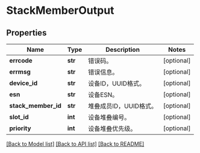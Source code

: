 # StackMemberOutput

## Properties
Name | Type | Description | Notes
------------ | ------------- | ------------- | -------------
**errcode** | **str** | 错误码。 | [optional] 
**errmsg** | **str** | 错误信息。 | [optional] 
**device_id** | **str** | 设备ID，UUID格式。 | [optional] 
**esn** | **str** | 设备ESN。 | [optional] 
**stack_member_id** | **str** | 堆叠成员ID，UUID格式。 | [optional] 
**slot_id** | **int** | 设备堆叠编号。 | [optional] 
**priority** | **int** | 设备堆叠优先级。 | [optional] 

[[Back to Model list]](../README.md#documentation-for-models) [[Back to API list]](../README.md#documentation-for-api-endpoints) [[Back to README]](../README.md)



